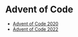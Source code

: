 # Advent of Code

- [Advent of Code 2020](https://adventofcode.com/2020/)
- [Advent of Code 2022](https://adventofcode.com/2022/)

